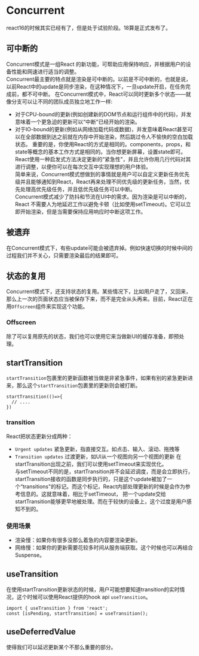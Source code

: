 # Concurrent
react16的时候其实已经有了，但是处于试验阶段。18算是正式发布了。  
## 可中断的
Concurrent模式是一组React 的新功能，可帮助应用保持响应，并根据用户的设备性能和网速进行适当的调整。  
Concurrent最主要的特点就是渲染是可中断的。以前是不可中断的，也就是说，以前React中的update是同步渲染，在这种情况下，一旦update开启，在任务完成前，都不可中断。 
在Concurrent模式中，React可以同时更新多个状态―—就像分支可以让不同的团队成员独立地工作一样:
- 对于CPU-bound的更新(例如创建新的DOM节点和运行组件中的代码)，并发意味着一个更急迫的更新可以“中断"已经开始的渲染。
- 对于IO-bound的更新(例如从网络加载代码或数据)，并发意味着React甚至可以在全部数据到达之前就在内存中开始渲染，然后跳过令人不愉快的空白加载状态。
重要的是，你使用React的方式是相同的。components，props，和state等概念的基本工作方式是相同的。当你想更新屏幕，设置state即可。  
React使用一种启发式方法决定更新的“紧急性"，并且允许你用几行代码对其进行调整，以便你可以在每次交互中实现理想的用户体验。  
简单来说，Concurrent模式想做到的事情就是用户可以自定义更新任务优先级并且能够通知到React，React再来处理不同优先级的更新任务，当然，优先处理高优先级任务，并且低优先级任务可以中断。  
Concurrent模式减少了防抖和节流在UI中的需求。因为渲染是可以中断的，React 不需要人为地延迟工作以避免卡顿（比如使用setTimeout)。它可以立即开始渲染，但是当需要保持应用响应时中断这项工作。
## 被遗弃
在Concurrent模式下，有些update可能会被遗弃掉。例如快速切换的时候中间的过程我们并不关心，只需要渲染最后的结果即可。  
## 状态的复用
Concurrent模式下，还支持状态的复用。某些情况下，比如用户走了，又回来，那么上一次的页面状态应当被保存下来，而不是完全从头再来。目前，React正在用``Offscreen``组件来实现这个功能。
### Offscreen
除了可以复用原先的状态，我们也可以使用它来当做新UI的缓存准备，即预处理。
## startTransition
``startTransition``包裹里的更新函数被当做是非紧急事件，如果有别的紧急更新进来，那么这个``startTransition``包裹里的更新则会被打断。
```
startTransition(()=>{
  // ....
})
```
### transition
React把状态更新分成两种：
- ``Urgent updates`` 紧急更新，指直接交互。如点击、输入、滚动、拖拽等
- ``Transition updates`` 过渡更新，如UI从一个视图向另一个视图的更新
在startTransition出现之前，我们可以使用setTimeout来实现优化。  
与setTimeout不同的是，startTransition并不会延迟调度，而是会立即执行，startTransition接收的函数是同步执行的，只是这个update被加了一个“transitions"的标记。而这个标记，React内部处理更新的时候是会作为参考信息的。这就意味着，相比于setTimeout， 把一个update交给startTransition能够更早地被处理。而在于较快的设备上，这个过度是用户感知不到的。
### 使用场景
- 渲染慢：如果你有很多没那么着急的内容要渲染更新。
- 网络慢：如果你的更新需要花较多时间从服务端获取。这个时候也可以再结合Suspense。
## useTransition
在使用startTransition更新状态的时候，用户可能想要知道transition的实时情况，这个时候可以使用React提供的hook api ``useTransition``。
```
import { useTransition } from 'react';
const [isPending, startTransition] = useTransition();
```
## useDeferredValue
使得我们可以延迟更新某个不那么重要的部分。